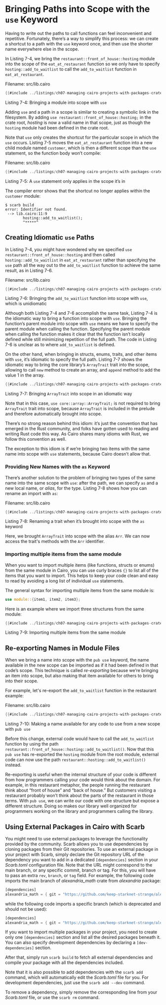 # Bringing Paths into Scope with the `use` Keyword

Having to write out the paths to call functions can feel inconvenient and repetitive. Fortunately, there’s a way to simplify this process: we can create a shortcut to a path with the `use` keyword once, and then use the shorter name everywhere else in the scope.

In Listing 7-4, we bring the `restaurant::front_of_house::hosting` module into the
scope of the `eat_at_restaurant` function so we only have to specify
`hosting::add_to_waitlist` to call the `add_to_waitlist` function in
`eat_at_restaurant`.

<span class="filename">Filename: src/lib.cairo</span>

```rust
{{#include ../listings/ch07-managing-cairo-projects-with-packages-crates-and-modules/listing_07_04/src/lib.cairo:use}}
```

<span class="caption">Listing 7-4: Bringing a module into scope with `use`</span>

Adding `use` and a path in a scope is similar to creating a symbolic link in the filesystem. By adding `use restaurant::front_of_house::hosting;` in the crate root, _hosting_ is now a valid name in that scope, just as though the `hosting` module had been defined in the crate root.

Note that `use` only creates the shortcut for the particular scope in which the `use` occurs. Listing 7-5 moves the `eat_at_restaurant` function into a new
child module named `customer`, which is then a different scope than the `use`
statement, so the function body won’t compile:

<span class="filename">Filename: src/lib.cairo</span>

```rust
{{#include ../listings/ch07-managing-cairo-projects-with-packages-crates-and-modules/listing_07_05/src/lib.cairo:wrong-path}}
```

<span class="caption">Listing 7-5: A `use` statement only applies in the scope
it’s in</span>

The compiler error shows that the shortcut no longer applies within the
`customer` module:

```shell
$ scarb build
error: Identifier not found.
 --> lib.cairo:11:9
        hosting::add_to_waitlist();
        ^*****^
```

## Creating Idiomatic `use` Paths

In Listing 7-4, you might have wondered why we specified `use
restaurant::front_of_house::hosting` and then called `hosting::add_to_waitlist` in
`eat_at_restaurant` rather than specifying the `use` path all the way out to
the `add_to_waitlist` function to achieve the same result, as in Listing 7-6.

<span class="filename">Filename: src/lib.cairo</span>

```rust
{{#include ../listings/ch07-managing-cairo-projects-with-packages-crates-and-modules/listing_07_06/src/lib.cairo:unidiomatic-path}}
```

<span class="caption">Listing 7-6: Bringing the `add_to_waitlist` function into scope with `use`, which is unidiomatic</span>

Although both Listing 7-4 and 7-6 accomplish the same task, Listing 7-4 is
the idiomatic way to bring a function into scope with `use`. Bringing the
function’s parent module into scope with `use` means we have to specify the
parent module when calling the function. Specifying the parent module when
calling the function makes it clear that the function isn’t locally defined
while still minimizing repetition of the full path. The code in Listing 7-6 is
unclear as to where `add_to_waitlist` is defined.

On the other hand, when bringing in structs, enums, traits, and other items with `use`,
it’s idiomatic to specify the full path. Listing 7-7 shows the idiomatic way
to bring the core library’s `ArrayTrait` trait into the scope, allowing to call `new` method to create an array, and `append` method to add the value 1 in the array.

```rust
{{#include ../listings/ch07-managing-cairo-projects-with-packages-crates-and-modules/listing_07_07/src/lib.cairo}}
```

<span class="caption">Listing 7-7: Bringing `ArrayTrait` into scope in an idiomatic way</span>

Note that in this case, `use core::array::ArrayTrait;` is not required to bring `ArrayTrait` trait into scope, because `ArrayTrait` is included in the prelude and therefore automatically brought into scope.

There’s no strong reason behind this idiom: it’s just the convention that has
emerged in the Rust community, and folks have gotten used to reading and writing Rust code this way.
As Cairo shares many idioms with Rust, we follow this convention as well.

The exception to this idiom is if we’re bringing two items with the same name
into scope with `use` statements, because Cairo doesn’t allow that.

### Providing New Names with the `as` Keyword

There’s another solution to the problem of bringing two types of the same name
into the same scope with `use`: after the path, we can specify `as` and a new
local name, or _alias_, for the type. Listing 7-8 shows how you can rename an import with `as`:

<span class="filename">Filename: src/lib.cairo</span>

```rust
{{#include ../listings/ch07-managing-cairo-projects-with-packages-crates-and-modules/listing_07_08/src/lib.cairo}}
```

<span class="caption">Listing 7-8: Renaming a trait when it’s brought into
scope with the `as` keyword</span>

Here, we brought `ArrayTrait` into scope with the alias `Arr`. We can now access the trait's methods with the `Arr` identifier.

### Importing multiple items from the same module

When you want to import multiple items (like functions, structs or enums)
from the same module in Cairo, you can use curly braces `{}` to list all of
the items that you want to import. This helps to keep your code clean and easy
to read by avoiding a long list of individual `use` statements.

The general syntax for importing multiple items from the same module is:

```rust
use module::{item1, item2, item3};
```

Here is an example where we import three structures from the same module:

```rust
{{#include ../listings/ch07-managing-cairo-projects-with-packages-crates-and-modules/listing_07_09/src/lib.cairo}}
```

<span class="caption">Listing 7-9: Importing multiple items from the same module</span>

## Re-exporting Names in Module Files

When we bring a name into scope with the `pub use` keyword, the name available in
the new scope can be imported as if it had been defined in that code’s scope.
This technique is called _re-exporting_ because we’re bringing an item into scope,
but also making that item available for others to bring into their scope.

For example, let's re-export the `add_to_waitlist` function in the restaurant example:

<span class="filename">Filename: src/lib.cairo</span>

```rust
{{#include ../listings/ch07-managing-cairo-projects-with-packages-crates-and-modules/listing_07_10/src/lib.cairo:reexporting}}
```

<span class="caption">Listing 7-10: Making a name available for any code to use from a new scope with `pub use`</span>

Before this change, external code would have to call the `add_to_waitlist`
function by using the path
`restaurant::front_of_house::hosting::add_to_waitlist()`. Now that this `pub use`
has re-exported the `hosting` module from the root module, external code
can now use the path `restaurant::hosting::add_to_waitlist()` instead.

Re-exporting is useful when the internal structure of your code is different
from how programmers calling your code would think about the domain. For
example, in this restaurant metaphor, the people running the restaurant think
about “front of house” and “back of house.” But customers visiting a restaurant
probably won’t think about the parts of the restaurant in those terms. With
`pub use`, we can write our code with one structure but expose a different
structure. Doing so makes our library well organized for programmers working on
the library and programmers calling the library.

## Using External Packages in Cairo with Scarb

You might need to use external packages to leverage the functionality provided by the community. Scarb allows you to use dependencies by cloning packages from their Git repositories. To use an external package in your project with Scarb, simply declare the Git repository URL of the dependency you want to add in a dedicated `[dependencies]` section in your _Scarb.toml_ configuration file. Note that the URL might correspond to the main branch, or any specific commit, branch or tag. For this, you will have to pass an extra `rev`, `branch`, or `tag` field. For example, the following code imports the main branch of _alexandria_math_ crate from _alexandria_ package:

```rust
[dependencies]
alexandria_math = { git = "https://github.com/keep-starknet-strange/alexandria.git" }
```

while the following code imports a specific branch (which is deprecated and should not be used):

```rust
[dependencies]
alexandria_math = { git = "https://github.com/keep-starknet-strange/alexandria.git", branch = "cairo-v2.3.0-rc0" }
```

If you want to import multiple packages in your project, you need to create only one `[dependencies]` section and list all the desired packages beneath it. You can also specify development dependencies by declaring a `[dev-dependencies]` section.

After that, simply run `scarb build` to fetch all external dependencies and compile your package with all the dependencies included.

Note that it is also possible to add dependencies with the `scarb add` command, which will automatically edit the _Scarb.toml_ file for you. For development dependencies, just use the `scarb add --dev` command.

To remove a dependency, simply remove the corresponding line from your _Scarb.toml_ file, or use the `scarb rm` command. 

